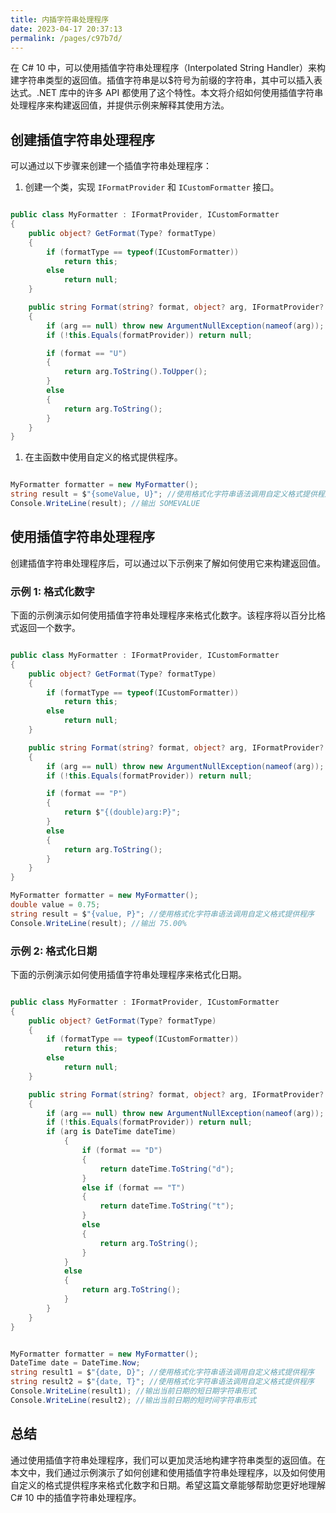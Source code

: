 ```yaml
---
title: 内插字符串处理程序
date: 2023-04-17 20:37:13
permalink: /pages/c97b7d/
---
```


在 C# 10 中，可以使用插值字符串处理程序（Interpolated String Handler）来构建字符串类型的返回值。插值字符串是以$符号为前缀的字符串，其中可以插入表达式。.NET 库中的许多 API 都使用了这个特性。本文将介绍如何使用插值字符串处理程序来构建返回值，并提供示例来解释其使用方法。
## 创建插值字符串处理程序

可以通过以下步骤来创建一个插值字符串处理程序： 
1. 创建一个类，实现 `IFormatProvider` 和 `ICustomFormatter` 接口。

```csharp

public class MyFormatter : IFormatProvider, ICustomFormatter
{
    public object? GetFormat(Type? formatType)
    {
        if (formatType == typeof(ICustomFormatter))
            return this;
        else
            return null;
    }

    public string Format(string? format, object? arg, IFormatProvider? formatProvider)
    {
        if (arg == null) throw new ArgumentNullException(nameof(arg));
        if (!this.Equals(formatProvider)) return null;

        if (format == "U")
        {
            return arg.ToString().ToUpper();
        }
        else
        {
            return arg.ToString();
        }
    }
}
```


1. 在主函数中使用自定义的格式提供程序。

```csharp

MyFormatter formatter = new MyFormatter();
string result = $"{someValue, U}"; //使用格式化字符串语法调用自定义格式提供程序
Console.WriteLine(result); //输出 SOMEVALUE
```


## 使用插值字符串处理程序

创建插值字符串处理程序后，可以通过以下示例来了解如何使用它来构建返回值。
### 示例 1: 格式化数字

下面的示例演示如何使用插值字符串处理程序来格式化数字。该程序将以百分比格式返回一个数字。

```csharp

public class MyFormatter : IFormatProvider, ICustomFormatter
{
    public object? GetFormat(Type? formatType)
    {
        if (formatType == typeof(ICustomFormatter))
            return this;
        else
            return null;
    }

    public string Format(string? format, object? arg, IFormatProvider? formatProvider)
    {
        if (arg == null) throw new ArgumentNullException(nameof(arg));
        if (!this.Equals(formatProvider)) return null;

        if (format == "P")
        {
            return $"{(double)arg:P}";
        }
        else
        {
            return arg.ToString();
        }
    }
}

MyFormatter formatter = new MyFormatter();
double value = 0.75;
string result = $"{value, P}"; //使用格式化字符串语法调用自定义格式提供程序
Console.WriteLine(result); //输出 75.00%
```


### 示例 2: 格式化日期

下面的示例演示如何使用插值字符串处理程序来格式化日期。

```csharp

public class MyFormatter : IFormatProvider, ICustomFormatter
{
    public object? GetFormat(Type? formatType)
    {
        if (formatType == typeof(ICustomFormatter))
            return this;
        else
            return null;
    }

    public string Format(string? format, object? arg, IFormatProvider? formatProvider)
    {
        if (arg == null) throw new ArgumentNullException(nameof(arg));
        if (!this.Equals(formatProvider)) return null;
        if (arg is DateTime dateTime)
            {
                if (format == "D")
                {
                    return dateTime.ToString("d");
                }
                else if (format == "T")
                {
                    return dateTime.ToString("t");
                }
                else
                {
                    return arg.ToString();
                }
            }
            else
            {
                return arg.ToString();
            }
        }
    }
}


MyFormatter formatter = new MyFormatter();
DateTime date = DateTime.Now;
string result1 = $"{date, D}"; //使用格式化字符串语法调用自定义格式提供程序
string result2 = $"{date, T}"; //使用格式化字符串语法调用自定义格式提供程序
Console.WriteLine(result1); //输出当前日期的短日期字符串形式
Console.WriteLine(result2); //输出当前日期的短时间字符串形式

```

## 总结

通过使用插值字符串处理程序，我们可以更加灵活地构建字符串类型的返回值。在本文中，我们通过示例演示了如何创建和使用插值字符串处理程序，以及如何使用自定义的格式提供程序来格式化数字和日期。希望这篇文章能够帮助您更好地理解 C# 10 中的插值字符串处理程序。
